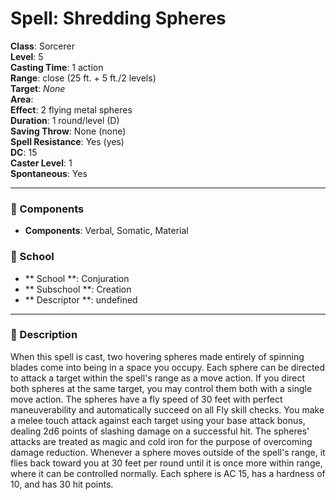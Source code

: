 
# Spell: Shredding Spheres
**Class**: Sorcerer  
**Level**: 5  
**Casting Time**: 1 action  
**Range**: close (25 ft. + 5 ft./2 levels)  
**Target**: _None_  
**Area**:   
**Effect**: 2 flying metal spheres  
**Duration**: 1 round/level (D)  
**Saving Throw**: None (none)  
**Spell Resistance**: Yes (yes)  
**DC**: 15  
**Caster Level**: 1  
**Spontaneous**: Yes

---

### 🔮 Components
- **Components**: Verbal, Somatic, Material

### 🏫 School
- ** School **: Conjuration
- ** Subschool **: Creation
- ** Descriptor **: undefined
---

### 📜 Description
When this spell is cast, two hovering spheres made entirely of spinning blades come into being in a space you occupy. Each sphere can be directed to attack a target within the spell's range as a move action. If you direct both spheres at the same target, you may control them both with a single move action. The spheres have a fly speed of 30 feet with perfect maneuverability and automatically succeed on all Fly skill checks. You make a melee touch attack against each target using your base attack bonus, dealing 2d6 points of slashing damage on a successful hit. The spheres' attacks are treated as magic and cold iron for the purpose of overcoming damage reduction. Whenever a sphere moves outside of the spell's range, it flies back toward you at 30 feet per round until it is once more within range, where it can be controlled normally. Each sphere is AC 15, has a hardness of 10, and has 30 hit points.
